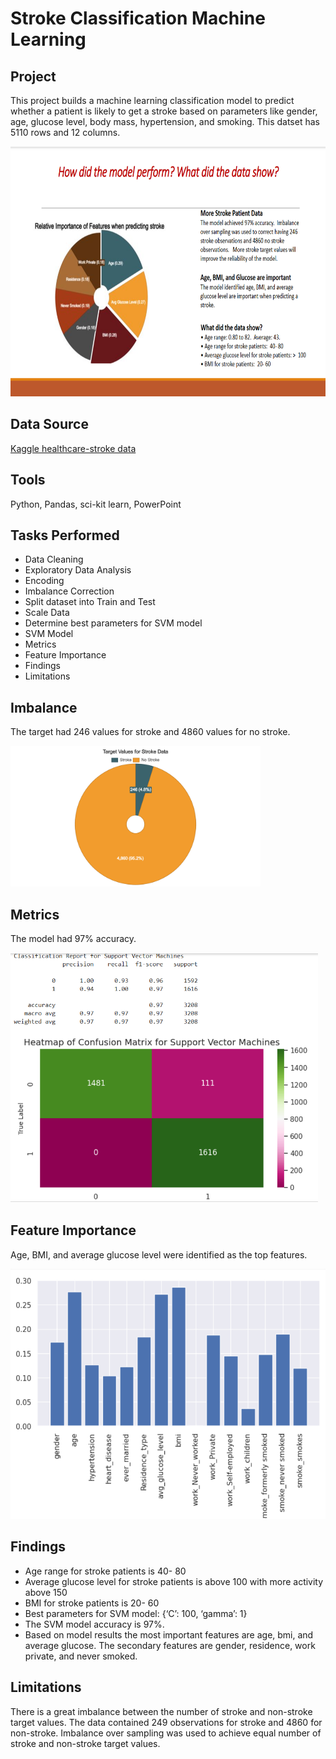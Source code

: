 # Stroke Classification Machine Learning

## Project 
This project builds a machine learning classification model to predict whether a patient is likely to get a stroke based on parameters like gender, age, glucose level, body mass, hypertension, and smoking. This datset has 5110 rows and 12 columns.

<img src="https://github.com/Sarah269/glowing-dollop/blob/main/Stroke/Stroke%20Slide.png" height="400" />

## Data Source
[Kaggle healthcare-stroke data](https://www.kaggle.com/datasets/fedesoriano/stroke-prediction-dataset)

## Tools
Python, Pandas, sci-kit learn, PowerPoint

## Tasks Performed
*  Data Cleaning
*  Exploratory Data Analysis
*  Encoding
*  Imbalance Correction
*  Split dataset into Train and Test
*  Scale Data
*  Determine best parameters for SVM model
*  SVM Model
*  Metrics
*  Feature Importance
*  Findings
*  Limitations

## Imbalance
The target had 246 values for stroke and 4860 values for no stroke.

<img src="https://github.com/Sarah269/glowing-dollop/blob/main/Stroke/Stroke%20Data%20Target%20Values.png" width="400" />

## Metrics
The model had 97% accuracy.

<img src="https://github.com/Sarah269/glowing-dollop/blob/main/Stroke/Stroke%20Confusion%20Matrix.png" height="400" />

## Feature Importance
Age, BMI, and average glucose level were identified as the top features.

<img src="https://github.com/Sarah269/glowing-dollop/blob/main/Stroke/Stroke%20Important%20Features.png" height="400" />

## Findings
- Age range for stroke patients is 40- 80
-  Average glucose level for stroke patients is above 100 with more activity above 150
- BMI for stroke patients is 20- 60
-  Best parameters for SVM model: {‘C’: 100, ‘gamma’: 1}
-  The SVM model accuracy is 97%.
-  Based on model results the most important features are age, bmi, and average glucose. The  secondary features are gender, residence, work private, and never smoked.

 ## Limitations
 There is a great imbalance between the number of stroke and non-stroke target values. The data
 contained 249 observations for stroke and 4860 for non-stroke. Imbalance over sampling was used
 to achieve equal number of stroke and non-stroke target values.
 

